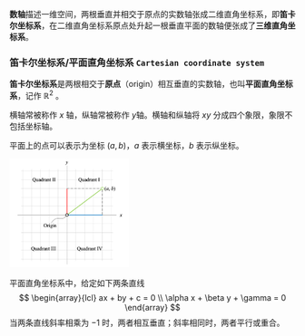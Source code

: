 **数轴**描述一维空间，两根垂直并相交于原点的实数轴张成二维直角坐标系，即**笛卡尔坐标系**，在二维直角坐标系原点处升起一根垂直平面的数轴便张成了**三维直角坐标系**。

### 笛卡尔坐标系/平面直角坐标系 `Cartesian coordinate system`

**笛卡尔坐标系**是两根相交于**原点**（origin）相互垂直的实数轴，也叫**平面直角坐标系**，记作 $\mathbb{R}^2$ 。

横轴常被称作 $x$ 轴，纵轴常被称作 $y$​ 轴。横轴和纵轴将 $xy$ 分成四个象限，象限不包括坐标轴。

平面上的点可以表示为坐标 $(a, b)$，$a$ 表示横坐标，$b$​ 表示纵坐标。

<img src="./_Resources/CartesianCoordinateSystem.png" style="zoom:30%;" />

平面直角坐标系中，给定如下两条直线
$$
\begin{array}{lcl}
ax + by + c = 0 \\
\alpha x + \beta y + \gamma = 0
\end{array}
$$
当两条直线斜率相乘为 $-1$ 时，两者相互垂直；斜率相同时，两者平行或重合。

